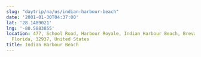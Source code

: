 ```yaml
---
slug: "daytrip/na/us/indian-harbour-beach"
date: '2001-01-30T04:37:00'
lat: '28.1489021'
lng: '-80.5883855'
location: 477, School Road, Harbour Royale, Indian Harbour Beach, Brevard County,
  Florida, 32937, United States
title: Indian Harbour Beach
---
```




